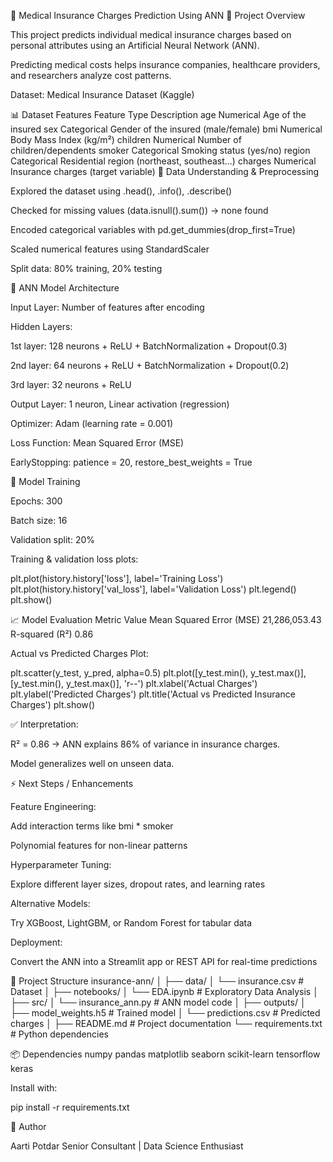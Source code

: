 🏥 Medical Insurance Charges Prediction Using ANN
📖 Project Overview

This project predicts individual medical insurance charges based on personal attributes using an Artificial Neural Network (ANN).

Predicting medical costs helps insurance companies, healthcare providers, and researchers analyze cost patterns.

Dataset: Medical Insurance Dataset (Kaggle)

📊 Dataset Features
Feature	Type	Description
age	Numerical	Age of the insured
sex	Categorical	Gender of the insured (male/female)
bmi	Numerical	Body Mass Index (kg/m²)
children	Numerical	Number of children/dependents
smoker	Categorical	Smoking status (yes/no)
region	Categorical	Residential region (northeast, southeast…)
charges	Numerical	Insurance charges (target variable)
🔹 Data Understanding & Preprocessing

Explored the dataset using .head(), .info(), .describe()

Checked for missing values (data.isnull().sum()) → none found

Encoded categorical variables with pd.get_dummies(drop_first=True)

Scaled numerical features using StandardScaler

Split data: 80% training, 20% testing

🧠 ANN Model Architecture

Input Layer: Number of features after encoding

Hidden Layers:

1st layer: 128 neurons + ReLU + BatchNormalization + Dropout(0.3)

2nd layer: 64 neurons + ReLU + BatchNormalization + Dropout(0.2)

3rd layer: 32 neurons + ReLU

Output Layer: 1 neuron, Linear activation (regression)

Optimizer: Adam (learning rate = 0.001)

Loss Function: Mean Squared Error (MSE)

EarlyStopping: patience = 20, restore_best_weights = True

🚀 Model Training

Epochs: 300

Batch size: 16

Validation split: 20%

Training & validation loss plots:

plt.plot(history.history['loss'], label='Training Loss')
plt.plot(history.history['val_loss'], label='Validation Loss')
plt.legend()
plt.show()

📈 Model Evaluation
Metric	Value
Mean Squared Error (MSE)	21,286,053.43
R-squared (R²)	0.86

Actual vs Predicted Charges Plot:

plt.scatter(y_test, y_pred, alpha=0.5)
plt.plot([y_test.min(), y_test.max()], [y_test.min(), y_test.max()], 'r--')
plt.xlabel('Actual Charges')
plt.ylabel('Predicted Charges')
plt.title('Actual vs Predicted Insurance Charges')
plt.show()


✅ Interpretation:

R² = 0.86 → ANN explains 86% of variance in insurance charges.

Model generalizes well on unseen data.

⚡ Next Steps / Enhancements

Feature Engineering:

Add interaction terms like bmi * smoker

Polynomial features for non-linear patterns

Hyperparameter Tuning:

Explore different layer sizes, dropout rates, and learning rates

Alternative Models:

Try XGBoost, LightGBM, or Random Forest for tabular data

Deployment:

Convert the ANN into a Streamlit app or REST API for real-time predictions

📂 Project Structure
insurance-ann/
│
├── data/
│   └── insurance.csv          # Dataset
│
├── notebooks/
│   └── EDA.ipynb              # Exploratory Data Analysis
│
├── src/
│   └── insurance_ann.py       # ANN model code
│
├── outputs/
│   ├── model_weights.h5       # Trained model
│   └── predictions.csv        # Predicted charges
│
├── README.md                  # Project documentation
└── requirements.txt           # Python dependencies

📦 Dependencies
numpy
pandas
matplotlib
seaborn
scikit-learn
tensorflow
keras


Install with:

pip install -r requirements.txt

👤 Author

Aarti Potdar
Senior Consultant | Data Science Enthusiast
